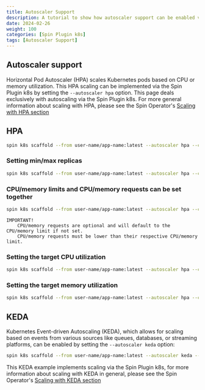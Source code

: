 ```yaml
---
title: Autoscaler Support
description: A tutorial to show how autoscaler support can be enabled via the spin k8s command
date: 2024-02-26
weight: 100
categories: [Spin Plugin k8s]
tags: [Autoscaler Support]
---
```


## Autoscaler support

Horizontal Pod Autoscaler (HPA) scales Kubernetes pods based on CPU or memory utilization. This HPA scaling can be implemented via the Spin Plugin k8s by setting the `--autoscaler hpa` option. This page deals exclusively with autoscaling via the Spin Plugin k8s. For more general information about scaling with HPA, please see the Spin Operator's [Scaling with HPA section](../../spin-operator/tutorials/scaling-with-hpa.md)

## HPA

```sh
spin k8s scaffold --from user-name/app-name:latest --autoscaler hpa --cpu-limit 100m --memory-limit 128Mi
```

### Setting min/max replicas

```sh
spin k8s scaffold --from user-name/app-name:latest --autoscaler hpa --cpu-limit 100m --memory-limit 128Mi -replicas 1 --max-replicas 10
```

### CPU/memory limits and CPU/memory requests can be set together

```sh
spin k8s scaffold --from user-name/app-name:latest --autoscaler hpa --cpu-limit 100m --memory-limit 128Mi --cpu-request 50m --memory-request 64Mi
```

```text
IMPORTANT!
    CPU/memory requests are optional and will default to the CPU/memory limit if not set.
    CPU/memory requests must be lower than their respective CPU/memory limit.
```

### Setting the target CPU utilization

```sh
spin k8s scaffold --from user-name/app-name:latest --autoscaler hpa --cpu-limit 100m --memory-limit 128Mi --autoscaler-target-cpu-utilization 50
```

### Setting the target memory utilization

```sh
spin k8s scaffold --from user-name/app-name:latest --autoscaler hpa --cpu-limit 100m --memory-limit 128Mi --autoscaler-target-memory-utilization 50
```

## KEDA

Kubernetes Event-driven Autoscaling (KEDA), which allows for scaling based on events from various sources like queues, databases, or streaming platforms, can be enabled by setting the `--autoscaler keda` option:

```sh
spin k8s scaffold --from user-name/app-name:latest --autoscaler keda --cpu-limit 100m --memory-limit 128Mi -replicas 1 --max-replicas 10
```

This KEDA example implements scaling via the Spin Plugin k8s, for more information about scaling with KEDA in general, please see the Spin Operator's [Scaling with KEDA section](../../spin-operator/tutorials/scaling-with-keda.md)
